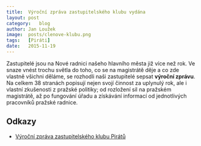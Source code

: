 ```yaml
---
title:	Výroční zpráva zastupitelského klubu vydána
layout:	post
category:	blog
author:	Jan Loužek
image:	posts/clenove-klubu.png
tags:	[Piráti]
date:	2015-11-19
---
```


Zastupitelé jsou na Nové radnici našeho hlavního města již více než rok. Ve snaze vnést trochu světla do toho, co se na magistrátě děje a co zde vlastně všichni děláme, se rozhodli naši zastupitelé sepsat **výroční zprávu**. Na celkem 38 stranách popisují nejen svojí činnost za uplynulý rok, ale i vlastní zkušenosti z pražské politiky; od rozložení sil na pražském magistrátě, až po fungování úřadu a získávání informací od jednotlivých pracovníků pražské radnice. 

## Odkazy

* [Výroční zpráva zastupitelského klubu Pirátů](https://github.com/pirati-cz/KlubPraha/blob/master/materialy/vyrocni-zprava/vyrocni-zprava.pdf)


